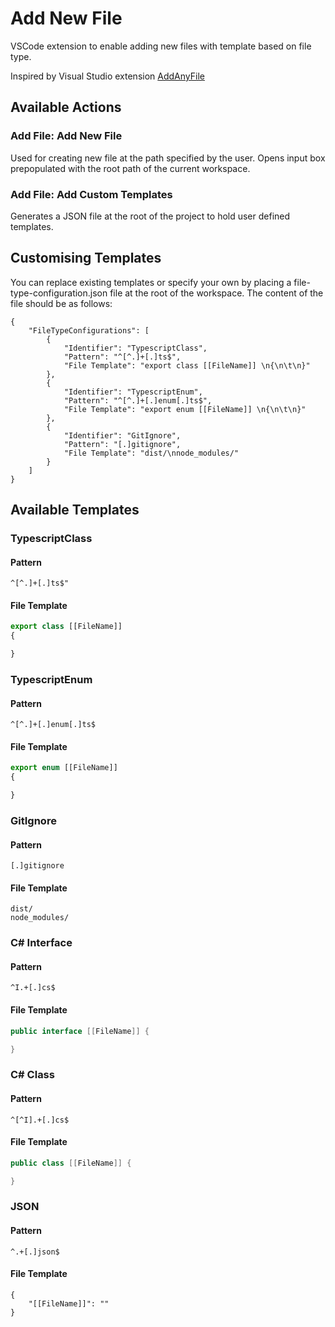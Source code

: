 # Add New File

VSCode extension to enable adding new files with template based on file type.

Inspired by Visual Studio extension [AddAnyFile](https://github.com/madskristensen/AddAnyFile)

## Available Actions

### Add File: Add New File

Used for creating new file at the path specified by the user. Opens input box prepopulated with the root path of the current workspace.

### Add File: Add Custom Templates

Generates a JSON file at the root of the project to hold user defined templates.

## Customising Templates

You can replace existing templates or specify your own by placing a file-type-configuration.json file at the root of the workspace. The content of the file should be as follows:

```
{
    "FileTypeConfigurations": [
        {
            "Identifier": "TypescriptClass",
            "Pattern": "^[^.]+[.]ts$",
            "File Template": "export class [[FileName]] \n{\n\t\n}"
        },
        {
            "Identifier": "TypescriptEnum",
            "Pattern": "^[^.]+[.]enum[.]ts$",
            "File Template": "export enum [[FileName]] \n{\n\t\n}"
        },
        {
            "Identifier": "GitIgnore",
            "Pattern": "[.]gitignore",
            "File Template": "dist/\nnode_modules/"
        }
    ]
}
```

## Available Templates

### TypescriptClass

#### Pattern

```regex
^[^.]+[.]ts$"
```

#### File Template

```typescript
export class [[FileName]]
{

}
```

### TypescriptEnum

#### Pattern

```regex
^[^.]+[.]enum[.]ts$
```

#### File Template

```typescript
export enum [[FileName]]
{

}
```

### GitIgnore

#### Pattern

```regex
[.]gitignore
```

#### File Template

```
dist/
node_modules/
```

### C# Interface

#### Pattern

```regex
^I.+[.]cs$
```

#### File Template

```C#
public interface [[FileName]] {

}
```

### C# Class

#### Pattern

```regex
^[^I].+[.]cs$
```

#### File Template

```C#
public class [[FileName]] {

}
```

### JSON

#### Pattern

```regex
^.+[.]json$
```

#### File Template

```
{
    "[[FileName]]": ""
}
```
